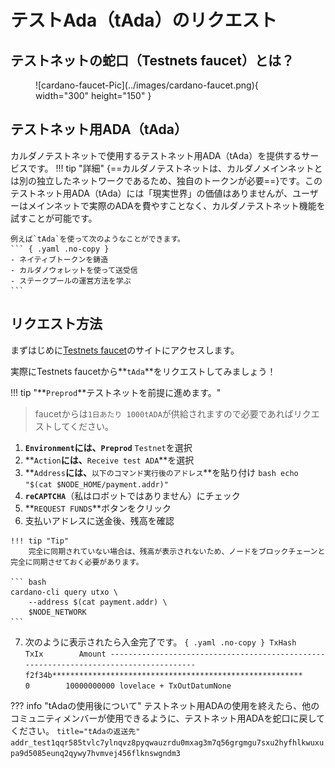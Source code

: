 # **テストAda（tAda）のリクエスト**

## **テストネットの蛇口（Testnets faucet）とは？**

<figure markdown="span">
  ![cardano-faucet-Pic](../images/cardano-faucet.png){ width="300" height="150" }
  <figcaption></figcaption>
</figure>

## テストネット用ADA（tAda）
カルダノテストネットで使用するテストネット用ADA（tAda）を提供するサービスです。
!!! tip "詳細"
    {==カルダノテストネットは、カルダノメインネットとは別の独立したネットワークであるため、独自のトークンが必要==}です。このテストネット用ADA（tAda）には「現実世界」の価値はありませんが、ユーザーはメインネットで実際のADAを費やすことなく、カルダノテストネット機能を試すことが可能です。  
    
    例えば`tAda`を使って次のようなことができます。
    ``` { .yaml .no-copy }
    - ネイティブトークンを鋳造
    - カルダノウォレットを使って送受信
    - ステークプールの運営方法を学ぶ
    ```

## **リクエスト方法**

まずはじめに[Testnets faucet](https://docs.cardano.org/cardano-testnet/tools/faucet/)のサイトにアクセスします。

実際にTestnets faucetから**`tAda`**をリクエストしてみましょう！

!!! tip "**`Preprod`**テストネットを前提に進めます。"
> faucetからは`1日あたり 1000tADA`が供給されますので必要であればリクエストしてください。

  1. **`Environment`**には、**`Preprod`** `Testnet`を選択
  2. **`Action`**には、**`Receive test ADA`**を選択
  3. **`Address`**には、**`以下のコマンド実行後のアドレス`**を貼り付け
    ``` bash
    echo "$(cat $NODE_HOME/payment.addr)"
    ```
  4. **`reCAPTCHA`**（私はロボットではありません）にチェック
  5. **`REQUEST FUNDS`**ボタンをクリック
  6. 支払いアドレスに送金後、残高を確認  
   
    !!! tip "Tip"
        完全に同期されていない場合は、残高が表示されないため、ノードをブロックチェーンと完全に同期させておく必要があります。
        
    ``` bash
    cardano-cli query utxo \
        --address $(cat payment.addr) \
        $NODE_NETWORK
    ```

  7.  次のように表示されたら入金完了です。
    ``` { .yaml .no-copy }
                              TxHash                                 TxIx        Amount
    --------------------------------------------------------------------------------------
    f2f34b********************************************************     0        10000000000 lovelace + TxOutDatumNone
    ```

??? info "tAdaの使用後について"
    テストネット用ADAの使用を終えたら、他のコミュニティメンバーが使用できるように、テストネット用ADAを蛇口に戻してください。
    ``` title="tAdaの返送先"
    addr_test1qqr585tvlc7ylnqvz8pyqwauzrdu0mxag3m7q56grgmgu7sxu2hyfhlkwuxupa9d5085eunq2qywy7hvmvej456flknswgndm3
    ```
